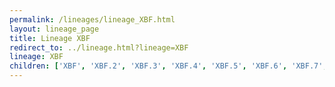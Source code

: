 ```yaml
---
permalink: /lineages/lineage_XBF.html
layout: lineage_page
title: Lineage XBF
redirect_to: ../lineage.html?lineage=XBF
lineage: XBF
children: ['XBF', 'XBF.2', 'XBF.3', 'XBF.4', 'XBF.5', 'XBF.6', 'XBF.7', 'XBF.7.1', 'XBF.9', 'XBF.10']
---
```

